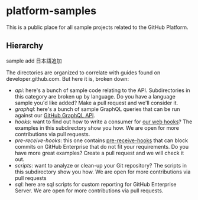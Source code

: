 # platform-samples

This is a public place for all sample projects related to the GitHub Platform.

## Hierarchy

sample add
日本語追加

The directories are organized to correlate with guides found on developer.github.com.
But here it is, broken down:

- _api_: here's a bunch of sample code relating to the API. Subdirectories in this
  category are broken up by language. Do you have a language sample you'd like added?
  Make a pull request and we'll consider it.
- _graphql_: here's a bunch of sample GraphQL queries that can be run against our [GitHub GraphQL API](https://developer.github.com/v4/).
- _hooks_: want to find out how to write a consumer for [our web hooks](https://developer.github.com/webhooks/)? The examples in this subdirectory show you how. We are open for more contributions via pull requests.
- _pre-receive-hooks_: this one contains [pre-receive-hooks](https://help.github.com/enterprise/admin/guides/developer-workflow/about-pre-receive-hooks/) that can block commits on GitHub Enterprise that do not fit your requirements. Do you have more great examples? Create a pull request and we will check it out.
- _scripts_: want to analyze or clean-up your Git repository? The scripts in this subdirectory show you how. We are open for more contributions via pull requests
- _sql_: here are sql scripts for custom reporting for GitHub Enterprise Server. We are open for more contributions via pull requests.
